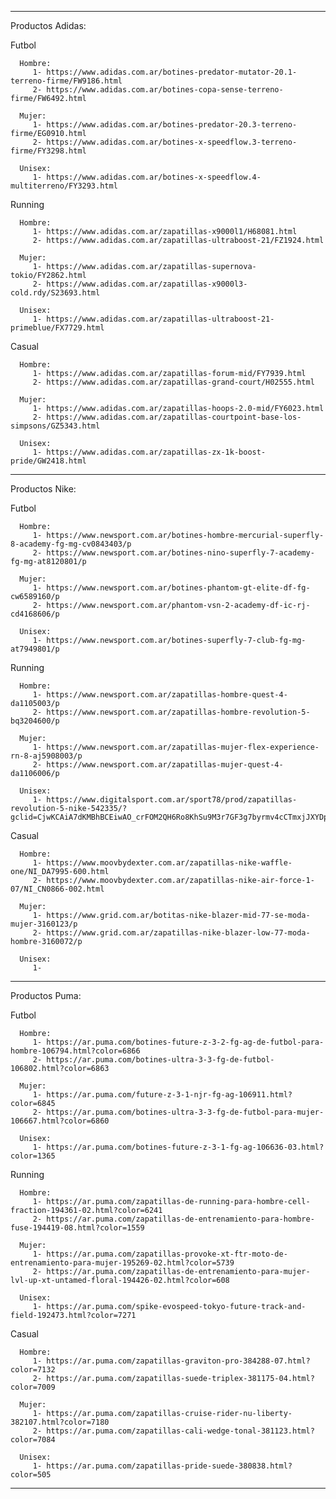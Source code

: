 -------------------------------------------------------------

Productos Adidas:

   Futbol

      Hombre:
         1- https://www.adidas.com.ar/botines-predator-mutator-20.1-terreno-firme/FW9186.html
         2- https://www.adidas.com.ar/botines-copa-sense-terreno-firme/FW6492.html

      Mujer:
         1- https://www.adidas.com.ar/botines-predator-20.3-terreno-firme/EG0910.html
         2- https://www.adidas.com.ar/botines-x-speedflow.3-terreno-firme/FY3298.html

      Unisex:
         1- https://www.adidas.com.ar/botines-x-speedflow.4-multiterreno/FY3293.html

   Running

      Hombre:
         1- https://www.adidas.com.ar/zapatillas-x9000l1/H68081.html
         2- https://www.adidas.com.ar/zapatillas-ultraboost-21/FZ1924.html

      Mujer:
         1- https://www.adidas.com.ar/zapatillas-supernova-tokio/FY2862.html
         2- https://www.adidas.com.ar/zapatillas-x9000l3-cold.rdy/S23693.html

      Unisex:
         1- https://www.adidas.com.ar/zapatillas-ultraboost-21-primeblue/FX7729.html

   Casual

      Hombre:
         1- https://www.adidas.com.ar/zapatillas-forum-mid/FY7939.html
         2- https://www.adidas.com.ar/zapatillas-grand-court/H02555.html

      Mujer:
         1- https://www.adidas.com.ar/zapatillas-hoops-2.0-mid/FY6023.html
         2- https://www.adidas.com.ar/zapatillas-courtpoint-base-los-simpsons/GZ5343.html

      Unisex:
         1- https://www.adidas.com.ar/zapatillas-zx-1k-boost-pride/GW2418.html



-------------------------------------------------------------

Productos Nike:

   Futbol

      Hombre:
         1- https://www.newsport.com.ar/botines-hombre-mercurial-superfly-8-academy-fg-mg-cv0843403/p
         2- https://www.newsport.com.ar/botines-nino-superfly-7-academy-fg-mg-at8120801/p

      Mujer:
         1- https://www.newsport.com.ar/botines-phantom-gt-elite-df-fg-cw6589160/p
         2- https://www.newsport.com.ar/phantom-vsn-2-academy-df-ic-rj-cd4168606/p

      Unisex:
         1- https://www.newsport.com.ar/botines-superfly-7-club-fg-mg-at7949801/p

   Running

      Hombre:
         1- https://www.newsport.com.ar/zapatillas-hombre-quest-4-da1105003/p
         2- https://www.newsport.com.ar/zapatillas-hombre-revolution-5-bq3204600/p

      Mujer:
         1- https://www.newsport.com.ar/zapatillas-mujer-flex-experience-rn-8-aj5908003/p
         2- https://www.newsport.com.ar/zapatillas-mujer-quest-4-da1106006/p

      Unisex:
         1- https://www.digitalsport.com.ar/sport78/prod/zapatillas-revolution-5-nike-542335/?gclid=CjwKCAiA7dKMBhBCEiwAO_crFOM2QH6Ro8KhSu9M3r7GF3g7byrmv4cCTmxjJXYDpRNMqHtZ55mTrxoCneEQAvD_BwE

   Casual

      Hombre:
         1- https://www.moovbydexter.com.ar/zapatillas-nike-waffle-one/NI_DA7995-600.html
         2- https://www.moovbydexter.com.ar/zapatillas-nike-air-force-1-07/NI_CN0866-002.html

      Mujer:
         1- https://www.grid.com.ar/botitas-nike-blazer-mid-77-se-moda-mujer-3160123/p
         2- https://www.grid.com.ar/zapatillas-nike-blazer-low-77-moda-hombre-3160072/p

      Unisex:
         1- 



-------------------------------------------------------------

Productos Puma:

   Futbol

      Hombre:
         1- https://ar.puma.com/botines-future-z-3-2-fg-ag-de-futbol-para-hombre-106794.html?color=6866
         2- https://ar.puma.com/botines-ultra-3-3-fg-de-futbol-106802.html?color=6863

      Mujer:
         1- https://ar.puma.com/future-z-3-1-njr-fg-ag-106911.html?color=6845
         2- https://ar.puma.com/botines-ultra-3-3-fg-de-futbol-para-mujer-106667.html?color=6860

      Unisex:
         1- https://ar.puma.com/botines-future-z-3-1-fg-ag-106636-03.html?color=1365

   Running

      Hombre:
         1- https://ar.puma.com/zapatillas-de-running-para-hombre-cell-fraction-194361-02.html?color=6241
         2- https://ar.puma.com/zapatillas-de-entrenamiento-para-hombre-fuse-194419-08.html?color=1559

      Mujer:
         1- https://ar.puma.com/zapatillas-provoke-xt-ftr-moto-de-entrenamiento-para-mujer-195269-02.html?color=5739
         2- https://ar.puma.com/zapatillas-de-entrenamiento-para-mujer-lvl-up-xt-untamed-floral-194426-02.html?color=608

      Unisex:
         1- https://ar.puma.com/spike-evospeed-tokyo-future-track-and-field-192473.html?color=7271

   Casual

      Hombre:
         1- https://ar.puma.com/zapatillas-graviton-pro-384288-07.html?color=7132
         2- https://ar.puma.com/zapatillas-suede-triplex-381175-04.html?color=7009

      Mujer:
         1- https://ar.puma.com/zapatillas-cruise-rider-nu-liberty-382107.html?color=7180
         2- https://ar.puma.com/zapatillas-cali-wedge-tonal-381123.html?color=7084

      Unisex:
         1- https://ar.puma.com/zapatillas-pride-suede-380838.html?color=505



-------------------------------------------------------------